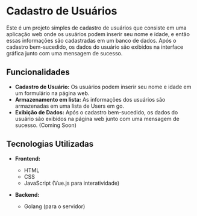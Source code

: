 # Cadastro de Usuários

Este é um projeto simples de cadastro de usuários que consiste em uma aplicação web onde os usuários podem inserir seu nome e idade, e então essas informações são cadastradas em um banco de dados. Após o cadastro bem-sucedido, os dados do usuário são exibidos na interface gráfica junto com uma mensagem de sucesso.

## Funcionalidades

- **Cadastro de Usuário:** Os usuários podem inserir seu nome e idade em um formulário na página web.
- **Armazenamento em lista:** As informações dos usuários são armazenadas em uma lista de Users em go.
- **Exibição de Dados:** Após o cadastro bem-sucedido, os dados do usuário são exibidos na página web junto com uma mensagem de sucesso. (Coming Soon)

## Tecnologias Utilizadas

- **Frontend:**
  - HTML
  - CSS
  - JavaScript (Vue.js para interatividade)

- **Backend:**
  - Golang (para o servidor)
